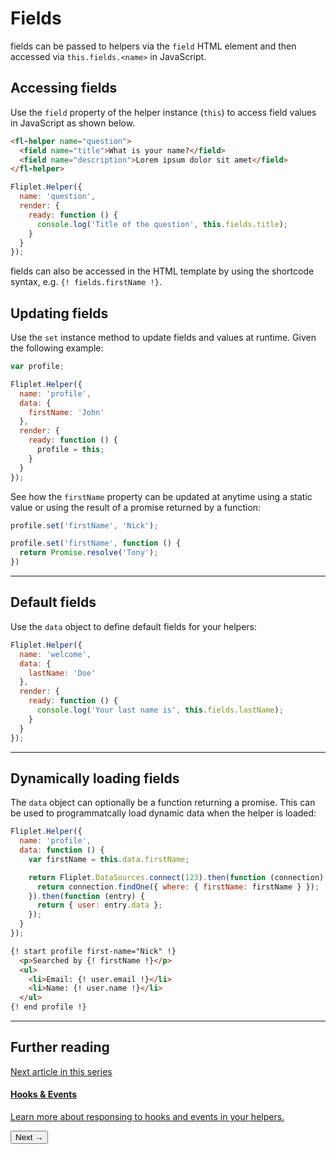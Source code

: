 # Fields

fields can be passed to helpers via the `field` HTML element and then accessed via `this.fields.<name>` in JavaScript.

## Accessing fields

Use the `field` property of the helper instance (`this`) to access field values in JavaScript as shown below.

```html
<fl-helper name="question">
  <field name="title">What is your name?</field>
  <field name="description">Lorem ipsum dolor sit amet</field>
</fl-helper>
```

```js
Fliplet.Helper({
  name: 'question',
  render: {
    ready: function () {
      console.log('Title of the question', this.fields.title);
    }
  }
});
```

fields can also be accessed in the HTML template by using the shortcode syntax, e.g. `{! fields.firstName !}`.

## Updating fields

Use the `set` instance method to update fields and values at runtime. Given the following example:

```js
var profile;

Fliplet.Helper({
  name: 'profile',
  data: {
    firstName: 'John'
  },
  render: {
    ready: function () {
      profile = this;
    }
  }
});
```

See how the `firstName` property can be updated at anytime using a static value or using the result of a promise returned by a function:

```js
profile.set('firstName', 'Nick');

profile.set('firstName', function () {
  return Promise.resolve('Tony');
})
```

---

## Default fields

Use the `data` object to define default fields for your helpers:

```js
Fliplet.Helper({
  name: 'welcome',
  data: {
    lastName: 'Doe'
  },
  render: {
    ready: function () {
      console.log('Your last name is', this.fields.lastName);
    }
  }
});
```

---

## Dynamically loading fields

The `data` object can optionally be a function returning a promise. This can be used to programmatcally load dynamic data when the helper is loaded:

```js
Fliplet.Helper({
  name: 'profile',
  data: function () {
    var firstName = this.data.firstName;

    return Fliplet.DataSources.connect(123).then(function (connection) {
      return connection.findOne({ where: { firstName: firstName } });
    }).then(function (entry) {
      return { user: entry.data };
    });
  }
});
```

```html
{! start profile first-name="Nick" !}
  <p>Searched by {! firstName !}</p>
  <ul>
    <li>Email: {! user.email !}</li>
    <li>Name: {! user.name !}</li>
  </ul>
{! end profile !}
```

---

## Further reading

<section class="blocks alt">
  <a class="bl two" href="hooks.html">
    <div>
      <span class="pin">Next article in this series</span>
      <h4>Hooks &amp; Events</h4>
      <p>Learn more about responsing to hooks and events in your helpers.</p>
      <button>Next &rarr;</button>
    </div>
  </a>
</section>